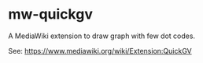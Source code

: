 mw-quickgv
==========

A MediaWiki extension to draw graph with few dot codes.

See: https://www.mediawiki.org/wiki/Extension:QuickGV
